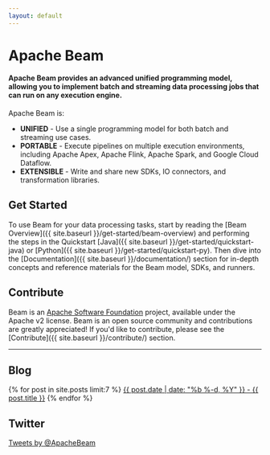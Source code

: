 ```yaml
---
layout: default
---
```


# Apache Beam

#### Apache Beam provides an advanced unified programming model, allowing you to implement batch and streaming data processing jobs that can run on any execution engine.

Apache Beam is:
* **UNIFIED** - Use a single programming model for both batch and streaming use cases.
* **PORTABLE** - Execute pipelines on multiple execution environments, including Apache Apex, Apache Flink, Apache Spark, and Google Cloud Dataflow.
* **EXTENSIBLE** - Write and share new SDKs, IO connectors, and transformation libraries. 

## Get Started

To use Beam for your data processing tasks, start by reading the [Beam Overview]({{ site.baseurl }}/get-started/beam-overview) and performing the steps in the Quickstart [Java]({{ site.baseurl }}/get-started/quickstart-java) or [Python]({{ site.baseurl }}/get-started/quickstart-py). Then dive into the [Documentation]({{ site.baseurl }}/documentation/) section for in-depth concepts and reference materials for the Beam model, SDKs, and runners.                                    

## Contribute 

Beam is an [Apache Software Foundation](http://www.apache.org) project, available under the Apache v2 license. Beam is an open source community and contributions are greatly appreciated! If you'd like to contribute, please see the [Contribute]({{ site.baseurl }}/contribute/) section.

<hr>
<div class="row">
  <div class="col-md-6">
    <h2>Blog</h2>
    <div class="list-group">
    {% for post in site.posts limit:7 %}
    <a class="list-group-item" href="{{ post.url | prepend: site.baseurl }}">{{ post.date | date: "%b %-d, %Y" }} - {{ post.title }}</a>
    {% endfor %}
    </div>
  </div>
  <div class="col-md-6">
    <h2>Twitter</h2>
    <a class="twitter-timeline" href="https://twitter.com/ApacheBeam" data-widget-id="697809684422533120">Tweets by @ApacheBeam</a>
    <script>!function(d,s,id){var js,fjs=d.getElementsByTagName(s)[0],p=/^http:/.test(d.location)?'http':'https';if(!d.getElementById(id)){js=d.createElement(s);js.id=id;js.src=p+"://platform.twitter.com/widgets.js";fjs.parentNode.insertBefore(js,fjs);}}(document,"script","twitter-wjs");</script>
  </div>
</div>
